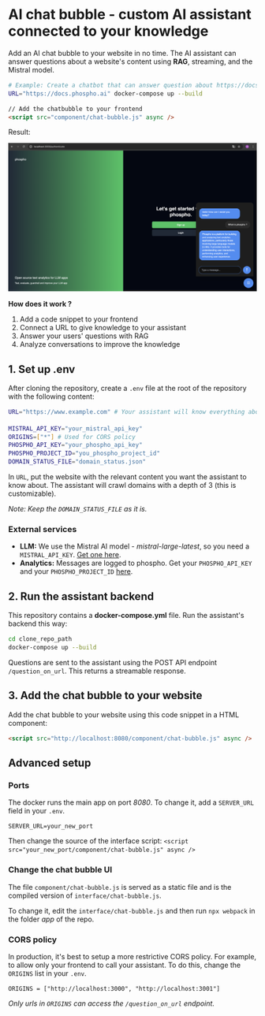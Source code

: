 # AI chat bubble - custom AI assistant connected to your knowledge

Add an AI chat bubble to your website in no time. The AI assistant can answer questions about a website's content using **RAG**, streaming, and the Mistral model. 

```bash
# Example: Create a chatbot that can answer question about https://docs.phospho.ai 
URL="https://docs.phospho.ai" docker-compose up --build
```

```html
// Add the chatbubble to your frontend
<script src="component/chat-bubble.js" async />
```

Result: 

<!--![Assistant closed](images/assistant_closed.png)-->

![Chat with assistant](images/chat_with_assistant.png)

**How does it work ?**

1. Add a code snippet to your frontend
2. Connect a URL to give knowledge to your assistant
3. Answer your users' questions with RAG
4. Analyze conversations to improve the knowledge

## 1. Set up .env

After cloning the repository, create a `.env` file at the root of the repository with the following content:

```bash
URL="https://www.example.com" # Your assistant will know everything about this URL

MISTRAL_API_KEY="your_mistral_api_key" 
ORIGINS=["*"] # Used for CORS policy
PHOSPHO_API_KEY="your_phospho_api_key"
PHOSPHO_PROJECT_ID="you_phospho_project_id"
DOMAIN_STATUS_FILE="domain_status.json"
```

In `URL`, put the website with the relevant content you want the assistant to know about.
The assistant will crawl domains with a depth of 3 (this is customizable).

_Note: Keep the `DOMAIN_STATUS_FILE` as it is._

### External services

- **LLM:** We use the Mistral AI model - _mistral-large-latest_, so you need a `MISTRAL_API_KEY`. [Get one here](https://mistral.ai).
- **Analytics:** Messages are logged to phospho. Get your `PHOSPHO_API_KEY` and your `PHOSPHO_PROJECT_ID` [here](https://platform.phospho.ai).

## 2. Run the assistant backend

This repository contains a **docker-compose.yml** file. Run the assistant's backend this way:

```bash
cd clone_repo_path
docker-compose up --build
```

Questions are sent to the assistant using the POST API endpoint `/question_on_url`. This returns a streamable response. 

## 3. Add the chat bubble to your website

Add the chat bubble to your website using this code snippet in a HTML component:

```html
<script src="http://localhost:8080/component/chat-bubble.js" async />
```

## Advanced setup

### Ports

The docker runs the main app on port _8080_. To change it, add a `SERVER_URL` field in your `.env`.

```
SERVER_URL=your_new_port
```

Then change the source of the interface script: `<script src="your_new_port/component/chat-bubble.js" async />`

### Change the chat bubble UI

The file `component/chat-bubble.js` is served as a static file and is the compiled version of `interface/chat-bubble.js`. 

To change it, edit the `interface/chat-bubble.js` and then run `npx webpack` in the folder _app_ of the repo.

### CORS policy

In production, it's best to setup a more restrictive CORS policy. For example, to allow only your frontend to call your assistant. To do this, change the `ORIGINS` list in your `.env`.

```
ORIGINS = ["http://localhost:3000", "http://localhost:3001"]
```

_Only urls in `ORIGINS` can access the `/question_on_url` endpoint._
